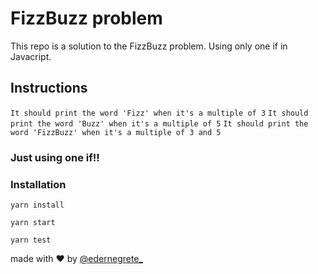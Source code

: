 # FizzBuzz problem

This repo is a solution to the FizzBuzz problem. Using only one if in Javacript.

## Instructions

`It should print the word 'Fizz' when it's a multiple of 3`
`It should print the word 'Buzz' when it's a multiple of 5`
`It should print the word 'FizzBuzz' when it's a multiple of 3 and 5`

###  Just using one if!!

### Installation
`yarn install`

`yarn start`

`yarn test`

made with ❤️ by [@edernegrete_](https://twitter.com/edernegrete_)
